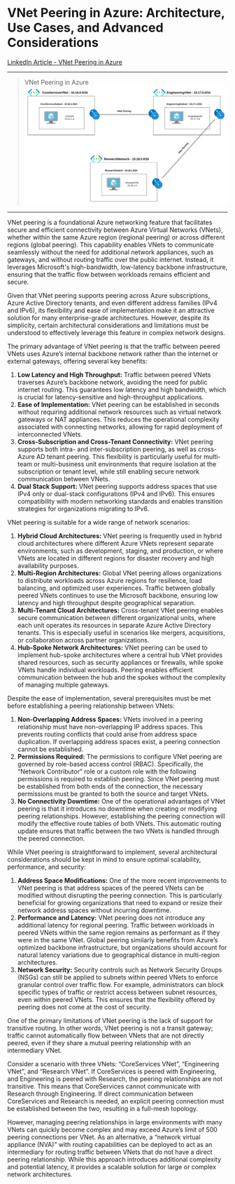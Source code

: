 # VNet Peering in Azure: Architecture, Use Cases, and Advanced Considerations

[LinkedIn Article - VNet Peering in Azure](https://www.linkedin.com/pulse/vnet-peering-azure-architecture-use-cases-advanced-nauman-munir-d0paf/?trackingId=5688fj4mR3yFjhIbZp6qlw%3D%3D)

---

> VNet Peering in Azure
![VNet Peering in Azure](../../architecture-diagrams/azure/VNet%20Peering%20in%20Azure.png)

---

VNet peering is a foundational Azure networking feature that facilitates secure and efficient connectivity between Azure Virtual Networks (VNets), whether within the same Azure region (regional peering) or across different regions (global peering). This capability enables VNets to communicate seamlessly without the need for additional network appliances, such as gateways, and without routing traffic over the public internet. Instead, it leverages Microsoft's high-bandwidth, low-latency backbone infrastructure, ensuring that the traffic flow between workloads remains efficient and secure.

Given that VNet peering supports peering across Azure subscriptions, Azure Active Directory tenants, and even different address families (IPv4 and IPv6), its flexibility and ease of implementation make it an attractive solution for many enterprise-grade architectures. However, despite its simplicity, certain architectural considerations and limitations must be understood to effectively leverage this feature in complex network designs.

The primary advantage of VNet peering is that the traffic between peered VNets uses Azure’s internal backbone network rather than the internet or external gateways, offering several key benefits:

1. **Low Latency and High Throughput:** Traffic between peered VNets traverses Azure’s backbone network, avoiding the need for public internet routing. This guarantees low latency and high bandwidth, which is crucial for latency-sensitive and high-throughput applications.
2. **Ease of Implementation:** VNet peering can be established in seconds without requiring additional network resources such as virtual network gateways or NAT appliances. This reduces the operational complexity associated with connecting networks, allowing for rapid deployment of interconnected VNets.
3. **Cross-Subscription and Cross-Tenant Connectivity:** VNet peering supports both intra- and inter-subscription peering, as well as cross-Azure AD tenant peering. This flexibility is particularly useful for multi-team or multi-business unit environments that require isolation at the subscription or tenant level, while still enabling secure network communication between VNets.
4. **Dual Stack Support:** VNet peering supports address spaces that use IPv4 only or dual-stack configurations (IPv4 and IPv6). This ensures compatibility with modern networking standards and enables transition strategies for organizations migrating to IPv6.

VNet peering is suitable for a wide range of network scenarios:

1. **Hybrid Cloud Architectures:** VNet peering is frequently used in hybrid cloud architectures where different Azure VNets represent separate environments, such as development, staging, and production, or where VNets are located in different regions for disaster recovery and high availability purposes.
2. **Multi-Region Architectures:** Global VNet peering allows organizations to distribute workloads across Azure regions for resilience, load balancing, and optimized user experiences. Traffic between globally peered VNets continues to use the Microsoft backbone, ensuring low latency and high throughput despite geographical separation.
3. **Multi-Tenant Cloud Architectures:** Cross-tenant VNet peering enables secure communication between different organizational units, where each unit operates its resources in separate Azure Active Directory tenants. This is especially useful in scenarios like mergers, acquisitions, or collaboration across partner organizations.
4. **Hub-Spoke Network Architectures:** VNet peering can be used to implement hub-spoke architectures where a central hub VNet provides shared resources, such as security appliances or firewalls, while spoke VNets handle individual workloads. Peering enables efficient communication between the hub and the spokes without the complexity of managing multiple gateways.

Despite the ease of implementation, several prerequisites must be met before establishing a peering relationship between VNets:

1. **Non-Overlapping Address Spaces:** VNets involved in a peering relationship must have non-overlapping IP address spaces. This prevents routing conflicts that could arise from address space duplication. If overlapping address spaces exist, a peering connection cannot be established.
2. **Permissions Required:** The permissions to configure VNet peering are governed by role-based access control (RBAC). Specifically, the “Network Contributor” role or a custom role with the following permissions is required to establish peering. Since VNet peering must be established from both ends of the connection, the necessary permissions must be granted to both the source and target VNets.
3. **No Connectivity Downtime:** One of the operational advantages of VNet peering is that it introduces no downtime when creating or modifying peering relationships. However, establishing the peering connection will modify the effective route tables of both VNets. This automatic routing update ensures that traffic between the two VNets is handled through the peered connection.

While VNet peering is straightforward to implement, several architectural considerations should be kept in mind to ensure optimal scalability, performance, and security:

1. **Address Space Modifications:** One of the more recent improvements to VNet peering is that address spaces of the peered VNets can be modified without disrupting the peering connection. This is particularly beneficial for growing organizations that need to expand or resize their network address spaces without incurring downtime.
2. **Performance and Latency:** VNet peering does not introduce any additional latency for regional peering. Traffic between workloads in peered VNets within the same region remains as performant as if they were in the same VNet. Global peering similarly benefits from Azure’s optimized backbone infrastructure, but organizations should account for natural latency variations due to geographical distance in multi-region architectures.
3. **Network Security:** Security controls such as Network Security Groups (NSGs) can still be applied to subnets within peered VNets to enforce granular control over traffic flow. For example, administrators can block specific types of traffic or restrict access between subnet resources, even within peered VNets. This ensures that the flexibility offered by peering does not come at the cost of security.

One of the primary limitations of VNet peering is the lack of support for transitive routing. In other words, VNet peering is not a transit gateway; traffic cannot automatically flow between VNets that are not directly peered, even if they share a mutual peering relationship with an intermediary VNet.

Consider a scenario with three VNets: “CoreServices VNet”, “Engineering VNet”, and “Research VNet”. If CoreServices is peered with Engineering, and Engineering is peered with Research, the peering relationships are not transitive. This means that CoreServices cannot communicate with Research through Engineering. If direct communication between CoreServices and Research is needed, an explicit peering connection must be established between the two, resulting in a full-mesh topology.

However, managing peering relationships in large environments with many VNets can quickly become complex and may exceed Azure’s limit of 500 peering connections per VNet. As an alternative, a “network virtual appliance (NVA)” with routing capabilities can be deployed to act as an intermediary for routing traffic between VNets that do not have a direct peering relationship. While this approach introduces additional complexity and potential latency, it provides a scalable solution for large or complex network architectures.
